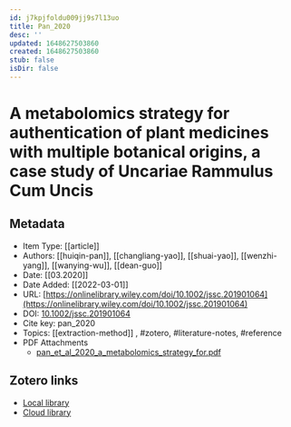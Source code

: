 ```yaml
---
id: j7kpjfoldu009jj9s7l13uo
title: Pan_2020
desc: ''
updated: 1648627503860
created: 1648627503860
stub: false
isDir: false
---
```

# A metabolomics strategy for authentication of plant medicines with multiple botanical origins, a case study of Uncariae Rammulus Cum Uncis

## Metadata

* Item Type: [[article]]
* Authors: [[huiqin-pan]], [[changliang-yao]], [[shuai-yao]], [[wenzhi-yang]], [[wanying-wu]], [[dean-guo]]
* Date: [[03.2020]]
* Date Added: [[2022-03-01]]
* URL: [https://onlinelibrary.wiley.com/doi/10.1002/jssc.201901064](https://onlinelibrary.wiley.com/doi/10.1002/jssc.201901064)
* DOI: [10.1002/jssc.201901064](https://doi.org/10.1002/jssc.201901064)
* Cite key: pan_2020
* Topics: [[extraction-method]]
, #zotero, #literature-notes, #reference
* PDF Attachments
	- [pan_et_al_2020_a_metabolomics_strategy_for.pdf](zotero://open-pdf/library/items/AQPR4TG3)


##  Zotero links
* [Local library](zotero://select/items/3_F38WA8KN)
* [Cloud library](http://zotero.org/groups/4613367/items/F38WA8KN)

